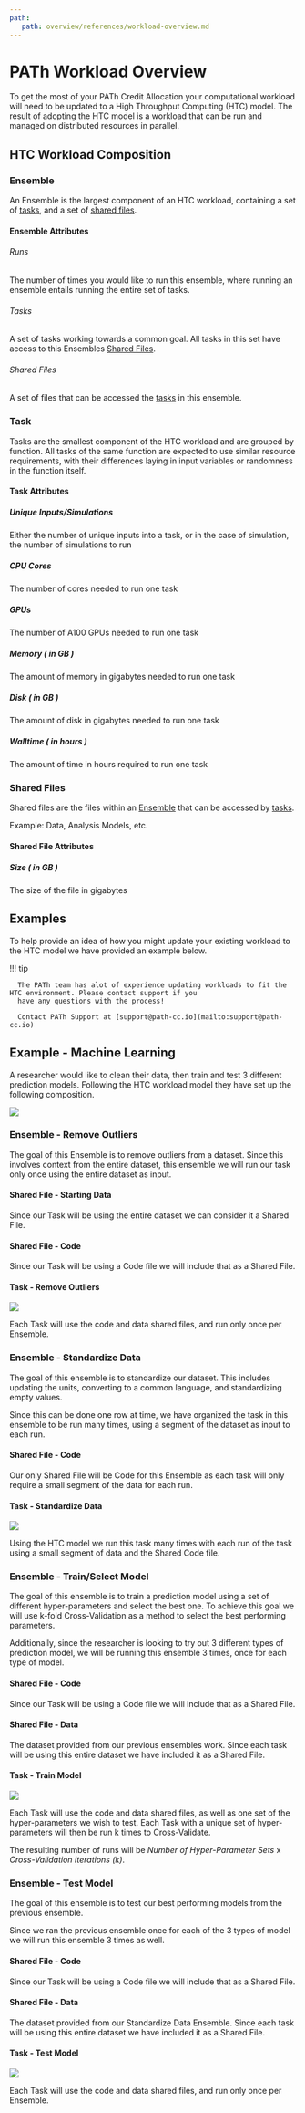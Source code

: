 ```yaml
---
path:
   path: overview/references/workload-overview.md
---
```


# PATh Workload Overview

To get the most of your PATh Credit Allocation your computational workload will need to be updated to a High 
Throughput Computing (HTC) model. The result of adopting the HTC model is a workload that can be run and managed on 
distributed resources in parallel. 

## HTC Workload Composition

### Ensemble

An Ensemble is the largest component of an HTC workload, containing a set of [tasks](#task), and a set of 
[shared files](#shared-files).

#### Ensemble Attributes

###### Runs

The number of times you would like to run this ensemble, where running an ensemble entails running 
the entire set of tasks. 

###### Tasks

A set of tasks working towards a common goal. All tasks in this set have access to this
Ensembles [Shared Files](#shared-files).

###### Shared Files

A set of files that can be accessed the [tasks](#task) in this ensemble.

### Task

Tasks are the smallest component of the HTC workload and are grouped by function.
All tasks of the same function are expected to use similar resource requirements,
with their differences laying in input variables or randomness in the function itself.

#### Task Attributes

##### Unique Inputs/Simulations
 
Either the number of unique inputs into a task, or in the case of simulation, the number of simulations to run

##### CPU Cores

The number of cores needed to run one task

##### GPUs

The number of A100 GPUs needed to run one task

##### Memory ( in GB )

The amount of memory in gigabytes needed to run one task

##### Disk  ( in GB )

The amount of disk in gigabytes needed to run one task

##### Walltime ( in hours )

The amount of time in hours required to run one task

### Shared Files

Shared files are the files within an [Ensemble](#ensemble) that can be accessed by [tasks](#tasks).

Example: Data, Analysis Models, etc.

#### Shared File Attributes

##### Size ( in GB )

The size of the file in gigabytes

## Examples

To help provide an idea of how you might update your existing workload to the HTC model we have provided an example below. 

!!! tip

      The PATh team has alot of experience updating workloads to fit the HTC environment. Please contact support if you
      have any questions with the process!

      Contact PATh Support at [support@path-cc.io](mailto:support@path-cc.io)

## Example - Machine Learning

A researcher would like to clean their data, then train and test 3 different prediction models. Following the HTC workload
model they have set up the following composition.

![](../../assets/PATh/workload-overview/Ensemble-Overview.png)

### Ensemble - Remove Outliers

The goal of this Ensemble is to remove outliers from a dataset.
Since this involves context from the entire dataset, this ensemble we will run our task only once using the entire dataset as input. 

#### Shared File - Starting Data

Since our Task will be using the entire dataset we can consider it a Shared File. 

#### Shared File - Code

Since our Task will be using a Code file we will include that as a Shared File. 

#### Task - Remove Outliers

![](../../assets/PATh/workload-overview/Ensemble-Remove.png)

Each Task will use the code and data shared files, and run only once per Ensemble. 

### Ensemble - Standardize Data

The goal of this ensemble is to standardize our dataset. This includes updating the units, converting to a common language, and standardizing empty values. 

Since this can be done one row at time, we have organized the task in this ensemble to be run many times, using a segment
of the dataset as input to each run. 

#### Shared File - Code

Our only Shared File will be Code for this Ensemble as each task will only require a small segment of the data for each run.

#### Task - Standardize Data

![](../../assets/PATh/workload-overview/Ensemble-Standardize.png)

Using the HTC model we run this task many times with each run of the task using a small segment of data and the Shared Code
file. 

### Ensemble - Train/Select Model

The goal of this ensemble is to train a prediction model using a set of different hyper-parameters and select the best one. To 
achieve this goal we will use k-fold Cross-Validation as a method to select the best performing parameters. 

Additionally, since the researcher is looking to try out 3 different types of prediction model, we will be running
this ensemble 3 times, once for each type of model.

#### Shared File - Code

Since our Task will be using a Code file we will include that as a Shared File. 

#### Shared File - Data 

The dataset provided from our previous ensembles work. Since each task will be using this entire dataset we have included
it as a Shared File. 

#### Task - Train Model

![](../../assets/PATh/workload-overview/Ensemble-Train.png)

Each Task will use the code and data shared files, as well as one set of the hyper-parameters we wish to test. Each Task 
with a unique set of hyper-parameters will then be run k times to Cross-Validate.

The resulting number of runs will be *Number of Hyper-Parameter Sets* x *Cross-Validation Iterations (k)*.

### Ensemble - Test Model

The goal of this ensemble is to test our best performing models from the previous ensemble.

Since we ran the previous ensemble once for each of the 3 types of model we will run this ensemble 3 times as well. 

#### Shared File - Code

Since our Task will be using a Code file we will include that as a Shared File. 

#### Shared File - Data 

The dataset provided from our Standardize Data Ensemble. Since each task will be using this entire dataset we have included
it as a Shared File. 

#### Task - Test Model

![](../../assets/PATh/workload-overview/Ensemble-Test.png)

Each Task will use the code and data shared files, and run only once per Ensemble. 
